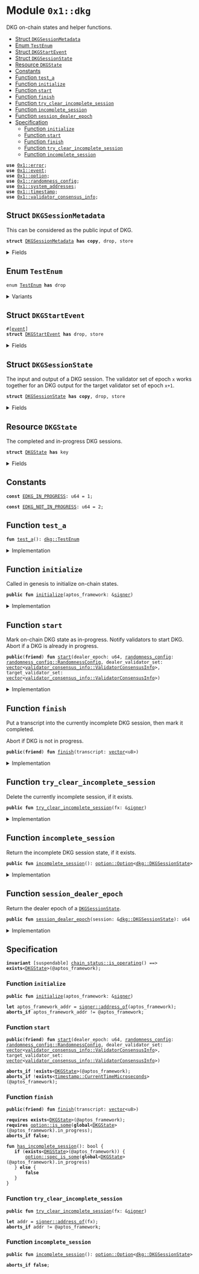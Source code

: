 
<a id="0x1_dkg"></a>

# Module `0x1::dkg`

DKG on-chain states and helper functions.


-  [Struct `DKGSessionMetadata`](#0x1_dkg_DKGSessionMetadata)
-  [Enum `TestEnum`](#0x1_dkg_TestEnum)
-  [Struct `DKGStartEvent`](#0x1_dkg_DKGStartEvent)
-  [Struct `DKGSessionState`](#0x1_dkg_DKGSessionState)
-  [Resource `DKGState`](#0x1_dkg_DKGState)
-  [Constants](#@Constants_0)
-  [Function `test_a`](#0x1_dkg_test_a)
-  [Function `initialize`](#0x1_dkg_initialize)
-  [Function `start`](#0x1_dkg_start)
-  [Function `finish`](#0x1_dkg_finish)
-  [Function `try_clear_incomplete_session`](#0x1_dkg_try_clear_incomplete_session)
-  [Function `incomplete_session`](#0x1_dkg_incomplete_session)
-  [Function `session_dealer_epoch`](#0x1_dkg_session_dealer_epoch)
-  [Specification](#@Specification_1)
    -  [Function `initialize`](#@Specification_1_initialize)
    -  [Function `start`](#@Specification_1_start)
    -  [Function `finish`](#@Specification_1_finish)
    -  [Function `try_clear_incomplete_session`](#@Specification_1_try_clear_incomplete_session)
    -  [Function `incomplete_session`](#@Specification_1_incomplete_session)


<pre><code><b>use</b> <a href="../../aptos-stdlib/../move-stdlib/doc/error.md#0x1_error">0x1::error</a>;
<b>use</b> <a href="event.md#0x1_event">0x1::event</a>;
<b>use</b> <a href="../../aptos-stdlib/../move-stdlib/doc/option.md#0x1_option">0x1::option</a>;
<b>use</b> <a href="randomness_config.md#0x1_randomness_config">0x1::randomness_config</a>;
<b>use</b> <a href="system_addresses.md#0x1_system_addresses">0x1::system_addresses</a>;
<b>use</b> <a href="timestamp.md#0x1_timestamp">0x1::timestamp</a>;
<b>use</b> <a href="validator_consensus_info.md#0x1_validator_consensus_info">0x1::validator_consensus_info</a>;
</code></pre>



<a id="0x1_dkg_DKGSessionMetadata"></a>

## Struct `DKGSessionMetadata`

This can be considered as the public input of DKG.


<pre><code><b>struct</b> <a href="dkg.md#0x1_dkg_DKGSessionMetadata">DKGSessionMetadata</a> <b>has</b> <b>copy</b>, drop, store
</code></pre>



<details>
<summary>Fields</summary>


<dl>
<dt>
<code>dealer_epoch: u64</code>
</dt>
<dd>

</dd>
<dt>
<code><a href="randomness_config.md#0x1_randomness_config">randomness_config</a>: <a href="randomness_config.md#0x1_randomness_config_RandomnessConfig">randomness_config::RandomnessConfig</a></code>
</dt>
<dd>

</dd>
<dt>
<code>dealer_validator_set: <a href="../../aptos-stdlib/../move-stdlib/doc/vector.md#0x1_vector">vector</a>&lt;<a href="validator_consensus_info.md#0x1_validator_consensus_info_ValidatorConsensusInfo">validator_consensus_info::ValidatorConsensusInfo</a>&gt;</code>
</dt>
<dd>

</dd>
<dt>
<code>target_validator_set: <a href="../../aptos-stdlib/../move-stdlib/doc/vector.md#0x1_vector">vector</a>&lt;<a href="validator_consensus_info.md#0x1_validator_consensus_info_ValidatorConsensusInfo">validator_consensus_info::ValidatorConsensusInfo</a>&gt;</code>
</dt>
<dd>

</dd>
</dl>


</details>

<a id="0x1_dkg_TestEnum"></a>

## Enum `TestEnum`



<pre><code>enum <a href="dkg.md#0x1_dkg_TestEnum">TestEnum</a> <b>has</b> drop
</code></pre>



<details>
<summary>Variants</summary>


<details>
<summary>A</summary>


<details>
<summary>Fields</summary>


<dl>
</dl>


</details>

</details>

<details>
<summary>B</summary>


<details>
<summary>Fields</summary>


<dl>
</dl>


</details>

</details>

</details>

<a id="0x1_dkg_DKGStartEvent"></a>

## Struct `DKGStartEvent`



<pre><code>#[<a href="event.md#0x1_event">event</a>]
<b>struct</b> <a href="dkg.md#0x1_dkg_DKGStartEvent">DKGStartEvent</a> <b>has</b> drop, store
</code></pre>



<details>
<summary>Fields</summary>


<dl>
<dt>
<code>session_metadata: <a href="dkg.md#0x1_dkg_DKGSessionMetadata">dkg::DKGSessionMetadata</a></code>
</dt>
<dd>

</dd>
<dt>
<code>start_time_us: u64</code>
</dt>
<dd>

</dd>
</dl>


</details>

<a id="0x1_dkg_DKGSessionState"></a>

## Struct `DKGSessionState`

The input and output of a DKG session.
The validator set of epoch <code>x</code> works together for an DKG output for the target validator set of epoch <code>x+1</code>.


<pre><code><b>struct</b> <a href="dkg.md#0x1_dkg_DKGSessionState">DKGSessionState</a> <b>has</b> <b>copy</b>, drop, store
</code></pre>



<details>
<summary>Fields</summary>


<dl>
<dt>
<code>metadata: <a href="dkg.md#0x1_dkg_DKGSessionMetadata">dkg::DKGSessionMetadata</a></code>
</dt>
<dd>

</dd>
<dt>
<code>start_time_us: u64</code>
</dt>
<dd>

</dd>
<dt>
<code>transcript: <a href="../../aptos-stdlib/../move-stdlib/doc/vector.md#0x1_vector">vector</a>&lt;u8&gt;</code>
</dt>
<dd>

</dd>
</dl>


</details>

<a id="0x1_dkg_DKGState"></a>

## Resource `DKGState`

The completed and in-progress DKG sessions.


<pre><code><b>struct</b> <a href="dkg.md#0x1_dkg_DKGState">DKGState</a> <b>has</b> key
</code></pre>



<details>
<summary>Fields</summary>


<dl>
<dt>
<code>last_completed: <a href="../../aptos-stdlib/../move-stdlib/doc/option.md#0x1_option_Option">option::Option</a>&lt;<a href="dkg.md#0x1_dkg_DKGSessionState">dkg::DKGSessionState</a>&gt;</code>
</dt>
<dd>

</dd>
<dt>
<code>in_progress: <a href="../../aptos-stdlib/../move-stdlib/doc/option.md#0x1_option_Option">option::Option</a>&lt;<a href="dkg.md#0x1_dkg_DKGSessionState">dkg::DKGSessionState</a>&gt;</code>
</dt>
<dd>

</dd>
</dl>


</details>

<a id="@Constants_0"></a>

## Constants


<a id="0x1_dkg_EDKG_IN_PROGRESS"></a>



<pre><code><b>const</b> <a href="dkg.md#0x1_dkg_EDKG_IN_PROGRESS">EDKG_IN_PROGRESS</a>: u64 = 1;
</code></pre>



<a id="0x1_dkg_EDKG_NOT_IN_PROGRESS"></a>



<pre><code><b>const</b> <a href="dkg.md#0x1_dkg_EDKG_NOT_IN_PROGRESS">EDKG_NOT_IN_PROGRESS</a>: u64 = 2;
</code></pre>



<a id="0x1_dkg_test_a"></a>

## Function `test_a`



<pre><code><b>fun</b> <a href="dkg.md#0x1_dkg_test_a">test_a</a>(): <a href="dkg.md#0x1_dkg_TestEnum">dkg::TestEnum</a>
</code></pre>



<details>
<summary>Implementation</summary>


<pre><code><b>fun</b> <a href="dkg.md#0x1_dkg_test_a">test_a</a>(): <a href="dkg.md#0x1_dkg_TestEnum">TestEnum</a> {
   TestEnum::A
}
</code></pre>



</details>

<a id="0x1_dkg_initialize"></a>

## Function `initialize`

Called in genesis to initialize on-chain states.


<pre><code><b>public</b> <b>fun</b> <a href="dkg.md#0x1_dkg_initialize">initialize</a>(aptos_framework: &<a href="../../aptos-stdlib/../move-stdlib/doc/signer.md#0x1_signer">signer</a>)
</code></pre>



<details>
<summary>Implementation</summary>


<pre><code><b>public</b> <b>fun</b> <a href="dkg.md#0x1_dkg_initialize">initialize</a>(aptos_framework: &<a href="../../aptos-stdlib/../move-stdlib/doc/signer.md#0x1_signer">signer</a>) {
    <a href="system_addresses.md#0x1_system_addresses_assert_aptos_framework">system_addresses::assert_aptos_framework</a>(aptos_framework);
    <b>if</b> (!<b>exists</b>&lt;<a href="dkg.md#0x1_dkg_DKGState">DKGState</a>&gt;(@aptos_framework)) {
        <b>move_to</b>&lt;<a href="dkg.md#0x1_dkg_DKGState">DKGState</a>&gt;(
            aptos_framework,
            <a href="dkg.md#0x1_dkg_DKGState">DKGState</a> {
                last_completed: std::option::none(),
                in_progress: std::option::none(),
            }
        );
    }
}
</code></pre>



</details>

<a id="0x1_dkg_start"></a>

## Function `start`

Mark on-chain DKG state as in-progress. Notify validators to start DKG.
Abort if a DKG is already in progress.


<pre><code><b>public</b>(<b>friend</b>) <b>fun</b> <a href="dkg.md#0x1_dkg_start">start</a>(dealer_epoch: u64, <a href="randomness_config.md#0x1_randomness_config">randomness_config</a>: <a href="randomness_config.md#0x1_randomness_config_RandomnessConfig">randomness_config::RandomnessConfig</a>, dealer_validator_set: <a href="../../aptos-stdlib/../move-stdlib/doc/vector.md#0x1_vector">vector</a>&lt;<a href="validator_consensus_info.md#0x1_validator_consensus_info_ValidatorConsensusInfo">validator_consensus_info::ValidatorConsensusInfo</a>&gt;, target_validator_set: <a href="../../aptos-stdlib/../move-stdlib/doc/vector.md#0x1_vector">vector</a>&lt;<a href="validator_consensus_info.md#0x1_validator_consensus_info_ValidatorConsensusInfo">validator_consensus_info::ValidatorConsensusInfo</a>&gt;)
</code></pre>



<details>
<summary>Implementation</summary>


<pre><code><b>public</b>(<b>friend</b>) <b>fun</b> <a href="dkg.md#0x1_dkg_start">start</a>(
    dealer_epoch: u64,
    <a href="randomness_config.md#0x1_randomness_config">randomness_config</a>: RandomnessConfig,
    dealer_validator_set: <a href="../../aptos-stdlib/../move-stdlib/doc/vector.md#0x1_vector">vector</a>&lt;ValidatorConsensusInfo&gt;,
    target_validator_set: <a href="../../aptos-stdlib/../move-stdlib/doc/vector.md#0x1_vector">vector</a>&lt;ValidatorConsensusInfo&gt;,
) <b>acquires</b> <a href="dkg.md#0x1_dkg_DKGState">DKGState</a> {
    <b>let</b> dkg_state = <b>borrow_global_mut</b>&lt;<a href="dkg.md#0x1_dkg_DKGState">DKGState</a>&gt;(@aptos_framework);
    <b>let</b> new_session_metadata = <a href="dkg.md#0x1_dkg_DKGSessionMetadata">DKGSessionMetadata</a> {
        dealer_epoch,
        <a href="randomness_config.md#0x1_randomness_config">randomness_config</a>,
        dealer_validator_set,
        target_validator_set,
    };
    <b>let</b> start_time_us = <a href="timestamp.md#0x1_timestamp_now_microseconds">timestamp::now_microseconds</a>();
    dkg_state.in_progress = std::option::some(<a href="dkg.md#0x1_dkg_DKGSessionState">DKGSessionState</a> {
        metadata: new_session_metadata,
        start_time_us,
        transcript: <a href="../../aptos-stdlib/../move-stdlib/doc/vector.md#0x1_vector">vector</a>[],
    });

    emit(<a href="dkg.md#0x1_dkg_DKGStartEvent">DKGStartEvent</a> {
        start_time_us,
        session_metadata: new_session_metadata,
    });
}
</code></pre>



</details>

<a id="0x1_dkg_finish"></a>

## Function `finish`

Put a transcript into the currently incomplete DKG session, then mark it completed.

Abort if DKG is not in progress.


<pre><code><b>public</b>(<b>friend</b>) <b>fun</b> <a href="dkg.md#0x1_dkg_finish">finish</a>(transcript: <a href="../../aptos-stdlib/../move-stdlib/doc/vector.md#0x1_vector">vector</a>&lt;u8&gt;)
</code></pre>



<details>
<summary>Implementation</summary>


<pre><code><b>public</b>(<b>friend</b>) <b>fun</b> <a href="dkg.md#0x1_dkg_finish">finish</a>(transcript: <a href="../../aptos-stdlib/../move-stdlib/doc/vector.md#0x1_vector">vector</a>&lt;u8&gt;) <b>acquires</b> <a href="dkg.md#0x1_dkg_DKGState">DKGState</a> {
    <b>let</b> dkg_state = <b>borrow_global_mut</b>&lt;<a href="dkg.md#0x1_dkg_DKGState">DKGState</a>&gt;(@aptos_framework);
    <b>assert</b>!(<a href="../../aptos-stdlib/../move-stdlib/doc/option.md#0x1_option_is_some">option::is_some</a>(&dkg_state.in_progress), <a href="../../aptos-stdlib/../move-stdlib/doc/error.md#0x1_error_invalid_state">error::invalid_state</a>(<a href="dkg.md#0x1_dkg_EDKG_NOT_IN_PROGRESS">EDKG_NOT_IN_PROGRESS</a>));
    <b>let</b> session = <a href="../../aptos-stdlib/../move-stdlib/doc/option.md#0x1_option_extract">option::extract</a>(&<b>mut</b> dkg_state.in_progress);
    session.transcript = transcript;
    dkg_state.last_completed = <a href="../../aptos-stdlib/../move-stdlib/doc/option.md#0x1_option_some">option::some</a>(session);
    dkg_state.in_progress = <a href="../../aptos-stdlib/../move-stdlib/doc/option.md#0x1_option_none">option::none</a>();
}
</code></pre>



</details>

<a id="0x1_dkg_try_clear_incomplete_session"></a>

## Function `try_clear_incomplete_session`

Delete the currently incomplete session, if it exists.


<pre><code><b>public</b> <b>fun</b> <a href="dkg.md#0x1_dkg_try_clear_incomplete_session">try_clear_incomplete_session</a>(fx: &<a href="../../aptos-stdlib/../move-stdlib/doc/signer.md#0x1_signer">signer</a>)
</code></pre>



<details>
<summary>Implementation</summary>


<pre><code><b>public</b> <b>fun</b> <a href="dkg.md#0x1_dkg_try_clear_incomplete_session">try_clear_incomplete_session</a>(fx: &<a href="../../aptos-stdlib/../move-stdlib/doc/signer.md#0x1_signer">signer</a>) <b>acquires</b> <a href="dkg.md#0x1_dkg_DKGState">DKGState</a> {
    <a href="system_addresses.md#0x1_system_addresses_assert_aptos_framework">system_addresses::assert_aptos_framework</a>(fx);
    <b>if</b> (<b>exists</b>&lt;<a href="dkg.md#0x1_dkg_DKGState">DKGState</a>&gt;(@aptos_framework)) {
        <b>let</b> dkg_state = <b>borrow_global_mut</b>&lt;<a href="dkg.md#0x1_dkg_DKGState">DKGState</a>&gt;(@aptos_framework);
        dkg_state.in_progress = <a href="../../aptos-stdlib/../move-stdlib/doc/option.md#0x1_option_none">option::none</a>();
    }
}
</code></pre>



</details>

<a id="0x1_dkg_incomplete_session"></a>

## Function `incomplete_session`

Return the incomplete DKG session state, if it exists.


<pre><code><b>public</b> <b>fun</b> <a href="dkg.md#0x1_dkg_incomplete_session">incomplete_session</a>(): <a href="../../aptos-stdlib/../move-stdlib/doc/option.md#0x1_option_Option">option::Option</a>&lt;<a href="dkg.md#0x1_dkg_DKGSessionState">dkg::DKGSessionState</a>&gt;
</code></pre>



<details>
<summary>Implementation</summary>


<pre><code><b>public</b> <b>fun</b> <a href="dkg.md#0x1_dkg_incomplete_session">incomplete_session</a>(): Option&lt;<a href="dkg.md#0x1_dkg_DKGSessionState">DKGSessionState</a>&gt; <b>acquires</b> <a href="dkg.md#0x1_dkg_DKGState">DKGState</a> {
    <b>if</b> (<b>exists</b>&lt;<a href="dkg.md#0x1_dkg_DKGState">DKGState</a>&gt;(@aptos_framework)) {
        <b>borrow_global</b>&lt;<a href="dkg.md#0x1_dkg_DKGState">DKGState</a>&gt;(@aptos_framework).in_progress
    } <b>else</b> {
        <a href="../../aptos-stdlib/../move-stdlib/doc/option.md#0x1_option_none">option::none</a>()
    }
}
</code></pre>



</details>

<a id="0x1_dkg_session_dealer_epoch"></a>

## Function `session_dealer_epoch`

Return the dealer epoch of a <code><a href="dkg.md#0x1_dkg_DKGSessionState">DKGSessionState</a></code>.


<pre><code><b>public</b> <b>fun</b> <a href="dkg.md#0x1_dkg_session_dealer_epoch">session_dealer_epoch</a>(session: &<a href="dkg.md#0x1_dkg_DKGSessionState">dkg::DKGSessionState</a>): u64
</code></pre>



<details>
<summary>Implementation</summary>


<pre><code><b>public</b> <b>fun</b> <a href="dkg.md#0x1_dkg_session_dealer_epoch">session_dealer_epoch</a>(session: &<a href="dkg.md#0x1_dkg_DKGSessionState">DKGSessionState</a>): u64 {
    session.metadata.dealer_epoch
}
</code></pre>



</details>

<a id="@Specification_1"></a>

## Specification



<pre><code><b>invariant</b> [suspendable] <a href="chain_status.md#0x1_chain_status_is_operating">chain_status::is_operating</a>() ==&gt; <b>exists</b>&lt;<a href="dkg.md#0x1_dkg_DKGState">DKGState</a>&gt;(@aptos_framework);
</code></pre>



<a id="@Specification_1_initialize"></a>

### Function `initialize`


<pre><code><b>public</b> <b>fun</b> <a href="dkg.md#0x1_dkg_initialize">initialize</a>(aptos_framework: &<a href="../../aptos-stdlib/../move-stdlib/doc/signer.md#0x1_signer">signer</a>)
</code></pre>




<pre><code><b>let</b> aptos_framework_addr = <a href="../../aptos-stdlib/../move-stdlib/doc/signer.md#0x1_signer_address_of">signer::address_of</a>(aptos_framework);
<b>aborts_if</b> aptos_framework_addr != @aptos_framework;
</code></pre>



<a id="@Specification_1_start"></a>

### Function `start`


<pre><code><b>public</b>(<b>friend</b>) <b>fun</b> <a href="dkg.md#0x1_dkg_start">start</a>(dealer_epoch: u64, <a href="randomness_config.md#0x1_randomness_config">randomness_config</a>: <a href="randomness_config.md#0x1_randomness_config_RandomnessConfig">randomness_config::RandomnessConfig</a>, dealer_validator_set: <a href="../../aptos-stdlib/../move-stdlib/doc/vector.md#0x1_vector">vector</a>&lt;<a href="validator_consensus_info.md#0x1_validator_consensus_info_ValidatorConsensusInfo">validator_consensus_info::ValidatorConsensusInfo</a>&gt;, target_validator_set: <a href="../../aptos-stdlib/../move-stdlib/doc/vector.md#0x1_vector">vector</a>&lt;<a href="validator_consensus_info.md#0x1_validator_consensus_info_ValidatorConsensusInfo">validator_consensus_info::ValidatorConsensusInfo</a>&gt;)
</code></pre>




<pre><code><b>aborts_if</b> !<b>exists</b>&lt;<a href="dkg.md#0x1_dkg_DKGState">DKGState</a>&gt;(@aptos_framework);
<b>aborts_if</b> !<b>exists</b>&lt;<a href="timestamp.md#0x1_timestamp_CurrentTimeMicroseconds">timestamp::CurrentTimeMicroseconds</a>&gt;(@aptos_framework);
</code></pre>



<a id="@Specification_1_finish"></a>

### Function `finish`


<pre><code><b>public</b>(<b>friend</b>) <b>fun</b> <a href="dkg.md#0x1_dkg_finish">finish</a>(transcript: <a href="../../aptos-stdlib/../move-stdlib/doc/vector.md#0x1_vector">vector</a>&lt;u8&gt;)
</code></pre>




<pre><code><b>requires</b> <b>exists</b>&lt;<a href="dkg.md#0x1_dkg_DKGState">DKGState</a>&gt;(@aptos_framework);
<b>requires</b> <a href="../../aptos-stdlib/../move-stdlib/doc/option.md#0x1_option_is_some">option::is_some</a>(<b>global</b>&lt;<a href="dkg.md#0x1_dkg_DKGState">DKGState</a>&gt;(@aptos_framework).in_progress);
<b>aborts_if</b> <b>false</b>;
</code></pre>




<a id="0x1_dkg_has_incomplete_session"></a>


<pre><code><b>fun</b> <a href="dkg.md#0x1_dkg_has_incomplete_session">has_incomplete_session</a>(): bool {
   <b>if</b> (<b>exists</b>&lt;<a href="dkg.md#0x1_dkg_DKGState">DKGState</a>&gt;(@aptos_framework)) {
       <a href="../../aptos-stdlib/../move-stdlib/doc/option.md#0x1_option_spec_is_some">option::spec_is_some</a>(<b>global</b>&lt;<a href="dkg.md#0x1_dkg_DKGState">DKGState</a>&gt;(@aptos_framework).in_progress)
   } <b>else</b> {
       <b>false</b>
   }
}
</code></pre>



<a id="@Specification_1_try_clear_incomplete_session"></a>

### Function `try_clear_incomplete_session`


<pre><code><b>public</b> <b>fun</b> <a href="dkg.md#0x1_dkg_try_clear_incomplete_session">try_clear_incomplete_session</a>(fx: &<a href="../../aptos-stdlib/../move-stdlib/doc/signer.md#0x1_signer">signer</a>)
</code></pre>




<pre><code><b>let</b> addr = <a href="../../aptos-stdlib/../move-stdlib/doc/signer.md#0x1_signer_address_of">signer::address_of</a>(fx);
<b>aborts_if</b> addr != @aptos_framework;
</code></pre>



<a id="@Specification_1_incomplete_session"></a>

### Function `incomplete_session`


<pre><code><b>public</b> <b>fun</b> <a href="dkg.md#0x1_dkg_incomplete_session">incomplete_session</a>(): <a href="../../aptos-stdlib/../move-stdlib/doc/option.md#0x1_option_Option">option::Option</a>&lt;<a href="dkg.md#0x1_dkg_DKGSessionState">dkg::DKGSessionState</a>&gt;
</code></pre>




<pre><code><b>aborts_if</b> <b>false</b>;
</code></pre>


[move-book]: https://aptos.dev/move/book/SUMMARY
